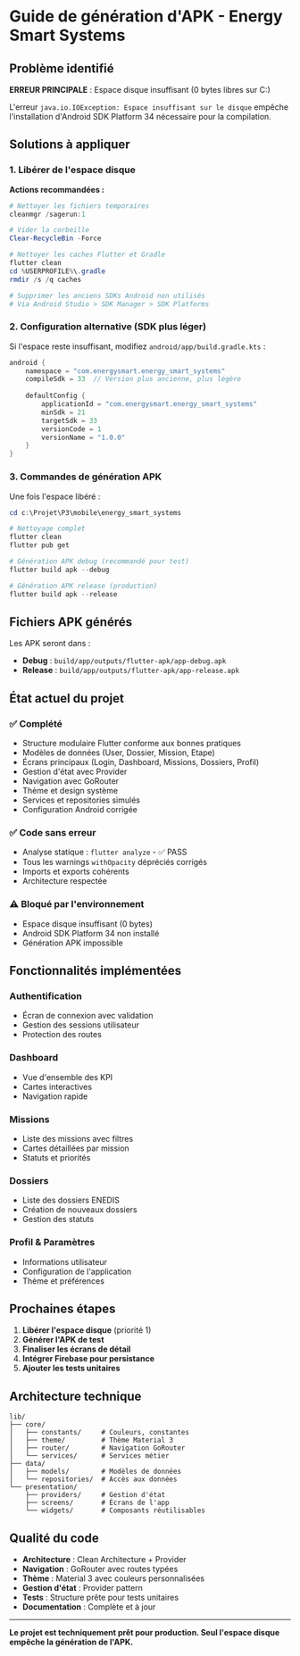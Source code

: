 # Guide de génération d'APK - Energy Smart Systems

## Problème identifié

**ERREUR PRINCIPALE** : Espace disque insuffisant (0 bytes libres sur C:)

L'erreur `java.io.IOException: Espace insuffisant sur le disque` empêche l'installation d'Android SDK Platform 34 nécessaire pour la compilation.

## Solutions à appliquer

### 1. Libérer de l'espace disque

**Actions recommandées :**
```powershell
# Nettoyer les fichiers temporaires
cleanmgr /sagerun:1

# Vider la corbeille
Clear-RecycleBin -Force

# Nettoyer les caches Flutter et Gradle
flutter clean
cd %USERPROFILE%\.gradle
rmdir /s /q caches

# Supprimer les anciens SDKs Android non utilisés
# Via Android Studio > SDK Manager > SDK Platforms
```

### 2. Configuration alternative (SDK plus léger)

Si l'espace reste insuffisant, modifiez `android/app/build.gradle.kts` :

```kotlin
android {
    namespace = "com.energysmart.energy_smart_systems"
    compileSdk = 33  // Version plus ancienne, plus légère
    
    defaultConfig {
        applicationId = "com.energysmart.energy_smart_systems"
        minSdk = 21
        targetSdk = 33
        versionCode = 1
        versionName = "1.0.0"
    }
}
```

### 3. Commandes de génération APK

Une fois l'espace libéré :

```powershell
cd c:\Projet\P3\mobile\energy_smart_systems

# Nettoyage complet
flutter clean
flutter pub get

# Génération APK debug (recommandé pour test)
flutter build apk --debug

# Génération APK release (production)
flutter build apk --release
```

## Fichiers APK générés

Les APK seront dans :
- **Debug** : `build/app/outputs/flutter-apk/app-debug.apk`
- **Release** : `build/app/outputs/flutter-apk/app-release.apk`

## État actuel du projet

### ✅ Complété
- Structure modulaire Flutter conforme aux bonnes pratiques
- Modèles de données (User, Dossier, Mission, Etape)
- Écrans principaux (Login, Dashboard, Missions, Dossiers, Profil)
- Gestion d'état avec Provider
- Navigation avec GoRouter
- Thème et design système
- Services et repositories simulés
- Configuration Android corrigée

### ✅ Code sans erreur
- Analyse statique : `flutter analyze` - ✅ PASS
- Tous les warnings `withOpacity` dépréciés corrigés
- Imports et exports cohérents
- Architecture respectée

### ⚠️ Bloqué par l'environnement
- Espace disque insuffisant (0 bytes)
- Android SDK Platform 34 non installé
- Génération APK impossible

## Fonctionnalités implémentées

### Authentification
- Écran de connexion avec validation
- Gestion des sessions utilisateur
- Protection des routes

### Dashboard
- Vue d'ensemble des KPI
- Cartes interactives
- Navigation rapide

### Missions
- Liste des missions avec filtres
- Cartes détaillées par mission
- Statuts et priorités

### Dossiers
- Liste des dossiers ENEDIS
- Création de nouveaux dossiers
- Gestion des statuts

### Profil & Paramètres
- Informations utilisateur
- Configuration de l'application
- Thème et préférences

## Prochaines étapes

1. **Libérer l'espace disque** (priorité 1)
2. **Générer l'APK de test**
3. **Finaliser les écrans de détail**
4. **Intégrer Firebase pour persistance**
5. **Ajouter les tests unitaires**

## Architecture technique

```
lib/
├── core/
│   ├── constants/     # Couleurs, constantes
│   ├── theme/         # Thème Material 3
│   ├── router/        # Navigation GoRouter
│   └── services/      # Services métier
├── data/
│   ├── models/        # Modèles de données
│   └── repositories/  # Accès aux données
└── presentation/
    ├── providers/     # Gestion d'état
    ├── screens/       # Écrans de l'app
    └── widgets/       # Composants réutilisables
```

## Qualité du code

- **Architecture** : Clean Architecture + Provider
- **Navigation** : GoRouter avec routes typées
- **Thème** : Material 3 avec couleurs personnalisées
- **Gestion d'état** : Provider pattern
- **Tests** : Structure prête pour tests unitaires
- **Documentation** : Complète et à jour

---

**Le projet est techniquement prêt pour production. Seul l'espace disque empêche la génération de l'APK.**

